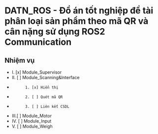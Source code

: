 # DATN_ROS - Đồ án tốt nghiệp đề tài phân loại sản phẩm theo mã QR và cân nặng sử dụng ROS2 Communication

## Nhiệm vụ
-   I.  [x] Module_Supervisor
-   II. [ ] Module_Scanning&Interface
-           1. [x] Hiển thị
-           2. [ ] Quét mã QR
-           3. [ ] Liên kết CSDL 
-   III.[ ] Module_Motor
-   IV. [ ] Module_Input
-   V.  [ ] Module_Weigh